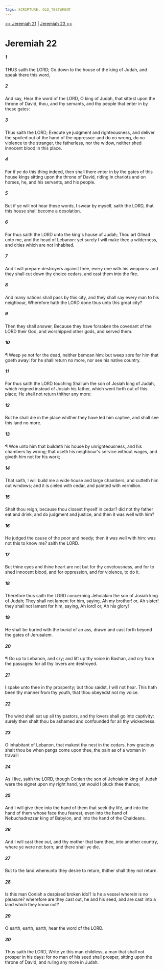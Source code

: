 ```yaml
---
Tags: SCRIPTURE, OLD_TESTAMENT
---
```


[<< Jeremiah 21](OLD_TESTAMENT/24_Jeremiah/Jeremiah_21.md) | [Jeremiah 23 >>](OLD_TESTAMENT/24_Jeremiah/Jeremiah_23.md)

# Jeremiah 22

##### 1
 THUS saith the LORD; Go down to the house of the king of Judah, and speak there this word,
##### 2
 And say, Hear the word of the LORD, O king of Judah, that sittest upon the throne of David, thou, and thy servants, and thy people that enter in by these gates:
##### 3
 Thus saith the LORD; Execute ye judgment and righteousness, and deliver the spoiled out of the hand of the oppressor: and do no wrong, do no violence to the stranger, the fatherless, nor the widow, neither shed innocent blood in this place.
##### 4
 For if ye do this thing indeed, then shall there enter in by the gates of this house kings sitting upon the throne of David, riding in chariots and on horses, he, and his servants, and his people.
##### 5
 But if ye will not hear these words, I swear by myself, saith the LORD, that this house shall become a desolation.
##### 6
 For thus saith the LORD unto the king's house of Judah; Thou art Gilead unto me, and the head of Lebanon: yet surely I will make thee a wilderness, and cities which are not inhabited.
##### 7
 And I will prepare destroyers against thee, every one with his weapons: and they shall cut down thy choice cedars, and cast them into the fire.
##### 8
 And many nations shall pass by this city, and they shall say every man to his neighbour, Wherefore hath the LORD done thus unto this great city?
##### 9
 Then they shall answer, Because they have forsaken the covenant of the LORD their God, and worshipped other gods, and served them.
##### 10
 ¶ Weep ye not for the dead, neither bemoan him: but weep sore for him that goeth away: for he shall return no more, nor see his native country.
##### 11
 For thus saith the LORD touching Shallum the son of Josiah king of Judah, which reigned instead of Josiah his father, which went forth out of this place; He shall not return thither any more:
##### 12
 But he shall die in the place whither they have led him captive, and shall see this land no more.
##### 13
 ¶ Woe unto him that buildeth his house by unrighteousness, and his chambers by wrong; that useth his neighbour's service without wages, and giveth him not for his work;
##### 14
 That saith, I will build me a wide house and large chambers, and cutteth him out windows; and it is cieled with cedar, and painted with vermilion.
##### 15
 Shalt thou reign, because thou closest thyself in cedar?  did not thy father eat and drink, and do judgment and justice, and then it was well with him?
##### 16
 He judged the cause of the poor and needy; then it was well with him: was not this to know me?  saith the LORD.
##### 17
 But thine eyes and thine heart are not but for thy covetousness, and for to shed innocent blood, and for oppression, and for violence, to do it.
##### 18
 Therefore thus saith the LORD concerning Jehoiakim the son of Josiah king of Judah; They shall not lament for him, saying, Ah my brother!  or, Ah sister!  they shall not lament for him, saying, Ah lord!  or, Ah his glory!
##### 19
 He shall be buried with the burial of an ass, drawn and cast forth beyond the gates of Jerusalem.
##### 20
 ¶ Go up to Lebanon, and cry; and lift up thy voice in Bashan, and cry from the passages: for all thy lovers are destroyed.
##### 21
 I spake unto thee in thy prosperity; but thou saidst, I will not hear.  This hath been thy manner from thy youth, that thou obeyedst not my voice.
##### 22
 The wind shall eat up all thy pastors, and thy lovers shall go into captivity: surely then shalt thou be ashamed and confounded for all thy wickedness.
##### 23
 O inhabitant of Lebanon, that makest thy nest in the cedars, how gracious shalt thou be when pangs come upon thee, the pain as of a woman in travail!
##### 24
 As I live, saith the LORD, though Coniah the son of Jehoiakim king of Judah were the signet upon my right hand, yet would I pluck thee thence;
##### 25
 And I will give thee into the hand of them that seek thy life, and into the hand of them whose face thou fearest, even into the hand of Nebuchadrezzar king of Babylon, and into the hand of the Chaldeans.
##### 26
 And I will cast thee out, and thy mother that bare thee, into another country, where ye were not born; and there shall ye die.
##### 27
 But to the land whereunto they desire to return, thither shall they not return.
##### 28
 Is this man Coniah a despised broken idol?  is he a vessel wherein is no pleasure?  wherefore are they cast out, he and his seed, and are cast into a land which they know not?
##### 29
 O earth, earth, earth, hear the word of the LORD.
##### 30
 Thus saith the LORD, Write ye this man childless, a man that shall not prosper in his days: for no man of his seed shall prosper, sitting upon the throne of David, and ruling any more in Judah.
